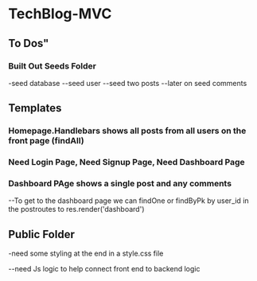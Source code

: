 # TechBlog-MVC



## To Dos"


### Built Out Seeds Folder
-seed database
--seed user 
--seed two posts
--later on seed comments

## Templates

### Homepage.Handlebars shows all posts from all users on the front page (findAll)

### Need Login Page, Need Signup Page, Need Dashboard Page 

### Dashboard PAge shows a single post and any comments
--To get to the dashboard page we can findOne or findByPk by user_id in the postroutes to res.render('dashboard')

## Public Folder
-need some styling at the end in a style.css file

--need Js logic to help connect front end to backend logic
